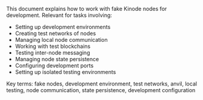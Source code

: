 This document explains how to work with fake Kinode nodes for development. Relevant for tasks involving:
- Setting up development environments
- Creating test networks of nodes
- Managing local node communication
- Working with test blockchains
- Testing inter-node messaging
- Managing node state persistence
- Configuring development ports
- Setting up isolated testing environments

Key terms: fake nodes, development environment, test networks, anvil, local testing, node communication, state persistence, development configuration